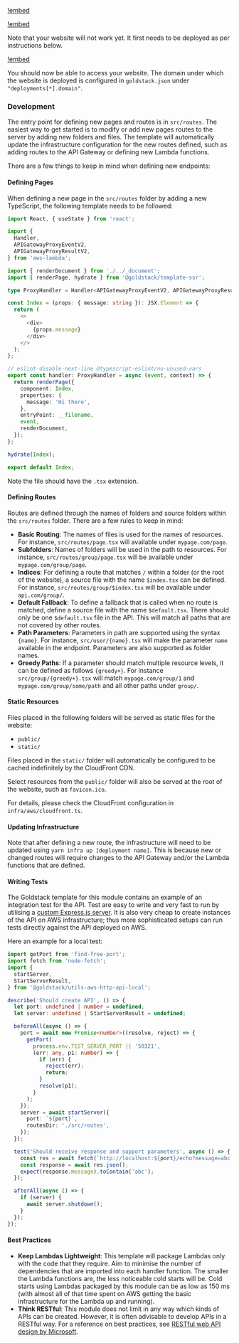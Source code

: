 [!embed](./../shared/getting-started-project.md)

[!embed](./../shared/getting-started-infrastructure.md)

Note that your website will not work yet. It first needs to be deployed as per instructions below.

[!embed](./../shared/getting-started-deployment.md)

You should now be able to access your website. The domain under which the website is deployed is configured in `goldstack.json` under `"deployments[*].domain"`.

### Development

The entry point for defining new pages and routes is in `src/routes`. The easiest way to get started is to modify or add new pages routes to the server by adding new folders and files. The template will automatically update the infrastructure configuration for the new routes defined, such as adding routes to the API Gateway or defining new Lambda functions.

There are a few things to keep in mind when defining new endpoints:

#### Defining Pages

When defining a new page in the `src/routes` folder by adding a new TypeScript, the following template needs to be followed: 

```typescript
import React, { useState } from 'react';

import {
  Handler,
  APIGatewayProxyEventV2,
  APIGatewayProxyResultV2,
} from 'aws-lambda';

import { renderDocument } from './../_document';
import { renderPage, hydrate } from '@goldstack/template-ssr';

type ProxyHandler = Handler<APIGatewayProxyEventV2, APIGatewayProxyResultV2>;

const Index = (props: { message: string }): JSX.Element => {
  return (
    <>
      <div>
        {props.message}
      </div>
    </>
  );
};

// eslint-disable-next-line @typescript-eslint/no-unused-vars
export const handler: ProxyHandler = async (event, context) => {
  return renderPage({
    component: Index,
    properties: {
      message: 'Hi there',
    },
    entryPoint: __filename,
    event,
    renderDocument,
  });
};

hydrate(Index);

export default Index;
```

Note the file should have the `.tsx` extension.

#### Defining Routes

Routes are defined through the names of folders and source folders within the `src/routes` folder. There are a few rules to keep in mind:

- **Basic Routing**: The names of files is used for the names of resources. For instance, `src/routes/page.tsx` will available under `mypage.com/page`.
- **Subfolders**: Names of folders will be used in the path to resources. For instance, `src/routes/group/page.tsx` will be available under `mypage.com/group/page`.
- **Indices**: For defining a route that matches `/` within a folder (or the root of the website), a source file with the name `$index.tsx` can be defined. For instance, `src/routes/group/$index.tsx` will be available under `api.com/group/`.
- **Default Fallback**: To define a fallback that is called when no route is matched, define a source file with the name `$default.tsx`. There should only be one `$default.tsx` file in the API. This will match all paths that are not covered by other routes.
- **Path Parameters**: Parameters in path are supported using the syntax `{name}`. For instance, `src/user/{name}.tsx` will make the parameter `name` available in the endpoint. Parameters are also supported as folder names.
- **Greedy Paths**: If a parameter should match multiple resource levels, it can be defined as follows `{greedy+}`. For instance `src/group/{greedy+}.tsx` will match `mypage.com/group/1` and `mypage.com/group/some/path` and all other paths under `group/`.

#### Static Resources

Files placed in the following folders will be served as static files for the website:

- `public/`
- `static/`

Files placed in the `static/` folder will automatically be configured to be cached indefinitely by the CloudFront CDN.

Select resources from the `public/` folder will also be served at the root of the website, such as `favicon.ico`.

For details, please check the CloudFront configuration in `infra/aws/cloudfront.ts`.

#### Updating Infrastructure

Note that after defining a new route, the infrastructure will need to be updated using `yarn infra up [deployment name]`. This is because new or changed routes will require changes to the API Gateway and/or the Lambda functions that are defined.

#### Writing Tests

The Goldstack template for this module contains an example of an integration test for the API. Test are easy to write and very fast to run by utilising a [custom Express.js server](https://github.com/goldstack/goldstack/tree/8645bbe9d450acc3b41da2c4cd75db3afc2e8e5b/workspaces/templates-lib/packages/utils-aws-http-api-local). It is also very cheap to create instances of the API on AWS infrastructure; thus more sophisticated setups can run tests directly against the API deployed on AWS.

Here an example for a local test:

```typescript
import getPort from 'find-free-port';
import fetch from 'node-fetch';
import {
  startServer,
  StartServerResult,
} from '@goldstack/utils-aws-http-api-local';

describe('Should create API', () => {
  let port: undefined | number = undefined;
  let server: undefined | StartServerResult = undefined;

  beforeAll(async () => {
    port = await new Promise<number>((resolve, reject) => {
      getPort(
        process.env.TEST_SERVER_PORT || '50321',
        (err: any, p1: number) => {
          if (err) {
            reject(err);
            return;
          }
          resolve(p1);
        }
      );
    });
    server = await startServer({
      port: `${port}`,
      routesDir: './src/routes',
    });
  });

  test('Should receive response and support parameters', async () => {
    const res = await fetch(`http://localhost:${port}/echo?message=abc`);
    const response = await res.json();
    expect(response.message).toContain('abc');
  });

  afterAll(async () => {
    if (server) {
      await server.shutdown();
    }
  });
});
```

#### Best Practices

- **Keep Lambdas Lightweight**: This template will package Lambdas only with the code that they require. Aim to minimise the number of dependencies that are imported into each handler function. The smaller the Lambda functions are, the less noticeable cold starts will be. Cold starts using Lambdas packaged by this module can be as low as 150 ms (with almost all of that time spent on AWS getting the basic infrastructure for the Lambda up and running).
- **Think RESTful**: This module does not limit in any way which kinds of APIs can be created. However, it is often advisable to develop APIs in a RESTful way. For a reference on best practices, see [RESTful web API design by Microsoft](https://docs.microsoft.com/en-us/azure/architecture/best-practices/api-design).
